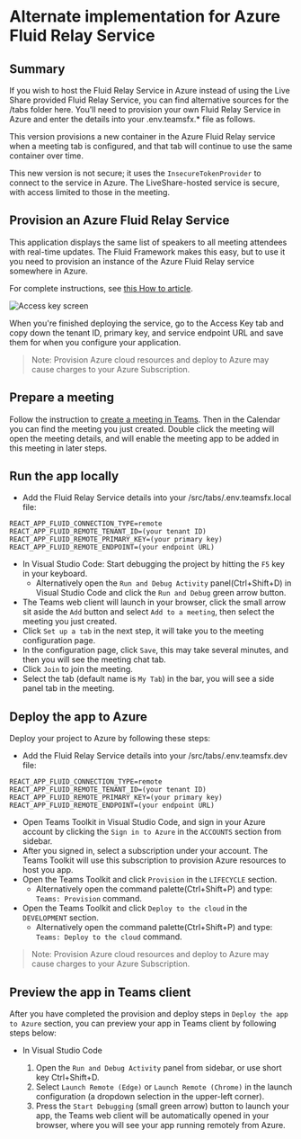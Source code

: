 # Alternate implementation for Azure Fluid Relay Service

## Summary

If you wish to host the Fluid Relay Service in Azure instead of using the Live Share provided Fluid Relay Service,
you can find alternative sources for the /tabs folder here. You'll need to provision your own Fluid Relay Service
in Azure and enter the details into your .env.teamsfx.* file as follows.

This version provisions a new container in the Azure Fluid Relay service when a meeting tab is configured, and that tab will continue to use the same container over time.

This new version is not secure; it uses the `InsecureTokenProvider` to connect to the service in Azure. The LiveShare-hosted service is secure, with access limited to those in the meeting.

## Provision an Azure Fluid Relay Service

This application displays the same list of speakers to all meeting attendees with real-time updates. The Fluid Framework makes this easy, but to use it you need to provision an instance of the Azure Fluid Relay service somewhere in Azure.

For complete instructions, see [this How to article](https://learn.microsoft.com/azure/azure-fluid-relay/how-tos/provision-fluid-azure-portal).

![Access key screen](/assets/AzureFluidRelayService.png)

When you're finished deploying the service, go to the Access Key tab and copy down the tenant ID, primary key, and service endpoint URL and save them for when you configure your application.

> Note: Provision Azure cloud resources and deploy to Azure may cause charges to your Azure Subscription.

## Prepare a meeting

Follow the instruction to [create a meeting in Teams](https://support.microsoft.com/office/create-a-meeting-in-teams-for-personal-and-small-business-use-eb571219-517b-49bf-afe1-4fff091efa85). Then in the Calendar you can find the meeting you just created. Double click the meeting will open the meeting details, and will enable the meeting app to be added in this meeting in later steps.

## Run the app locally

- Add the Fluid Relay Service details into your /src/tabs/.env.teamsfx.local file:

~~~text
REACT_APP_FLUID_CONNECTION_TYPE=remote
REACT_APP_FLUID_REMOTE_TENANT_ID=(your tenant ID)
REACT_APP_FLUID_REMOTE_PRIMARY_KEY=(your primary key)
REACT_APP_FLUID_REMOTE_ENDPOINT=(your endpoint URL)
~~~

- In Visual Studio Code: Start debugging the project by hitting the `F5` key in your keyboard. 
  - Alternatively open the `Run and Debug Activity` panel(Ctrl+Shift+D) in Visual Studio Code and click the `Run and Debug` green arrow button.
- The Teams web client will launch in your browser, click the small arrow sit aside the `Add` button and select `Add to a meeting`, then select the meeting you just created. 
- Click `Set up a tab` in the next step, it will take you to the meeting configuration page.
- In the configuration page, click `Save`, this may take several minutes, and then you will see the meeting chat tab.
- Click `Join` to join the meeting.
- Select the tab (default name is `My Tab`) in the bar, you will see a side panel tab in the meeting.

## Deploy the app to Azure

Deploy your project to Azure by following these steps:

- Add the Fluid Relay Service details into your /src/tabs/.env.teamsfx.dev file:

~~~text
REACT_APP_FLUID_CONNECTION_TYPE=remote
REACT_APP_FLUID_REMOTE_TENANT_ID=(your tenant ID)
REACT_APP_FLUID_REMOTE_PRIMARY_KEY=(your primary key)
REACT_APP_FLUID_REMOTE_ENDPOINT=(your endpoint URL)
~~~

- Open Teams Toolkit in Visual Studio Code, and sign in your Azure account by clicking the `Sign in to Azure` in the `ACCOUNTS` section from sidebar.
- After you signed in, select a subscription under your account. The Teams Toolkit will use this subscription to provision Azure resources to host you app.
- Open the Teams Toolkit and click `Provision` in the `LIFECYCLE` section.
  - Alternatively open the command palette(Ctrl+Shift+P) and type: `Teams: Provision` command.
- Open the Teams Toolkit and click `Deploy to the cloud` in the `DEVELOPMENT` section.
  - Alternatively open the command palette(Ctrl+Shift+P) and type: `Teams: Deploy to the cloud` command.

> Note: Provision Azure cloud resources and deploy to Azure may cause charges to your Azure Subscription.

## Preview the app in Teams client

After you have completed the provision and deploy steps in `Deploy the app to Azure` section, you can preview your app in Teams client by following steps below:

- In Visual Studio Code

  1. Open the `Run and Debug Activity` panel from sidebar, or use short key Ctrl+Shift+D.
  1. Select `Launch Remote (Edge)` or `Launch Remote (Chrome)` in the launch configuration (a dropdown selection in the upper-left corner).
  1. Press the `Start Debugging` (small green arrow) button to launch your app, the Teams web client will be automatically opened in your browser, where you will see your app running remotely from Azure.

